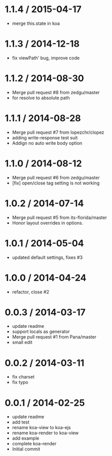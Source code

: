 1.1.4 / 2015-04-17 
==================

  * merge this.state in koa


1.1.3 / 2014-12-18 
==================

  * fix viewPath' bug, improve code

1.1.2 / 2014-08-30 
==================

  * Merge pull request #8 from zedgu/master
  * for resolve to absolute path

1.1.1 / 2014-08-28
==================

  * Merge pull request #7 from lopezchr/clopez
  * adding write-response test suit
  * Addign no auto write body option

1.1.0 / 2014-08-12
==================

  * Merge pull request #6 from zedgu/master
  * [fix] open/close tag setting is not working

1.0.2 / 2014-07-14 
==================

  * Merge pull request #5 from its-florida/master
  * Honor layout overrides in options.

1.0.1 / 2014-05-04 
==================

  * updated default settings, fixes #3

1.0.0 / 2014-04-24
==================

  * refactor, close #2

0.0.3 / 2014-03-17
==================

  * update readme
  * support locals as generator
  * Merge pull request #1 from Pana/master
  * small edit

0.0.2 / 2014-03-11
==================

  * fix charset
  * fix typo

0.0.1 / 2014-02-25
==================

  * update readme
  * add test
  * rename koa-view to koa-ejs
  * rename koa-render to koa-view
  * add example
  * complete koa-render
  * Initial commit
